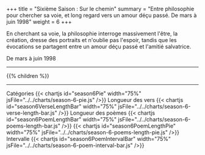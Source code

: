 +++
title = "Sixième Saison : Sur le chemin"
summary = "Entre philosophie pour chercher sa voie, et long regard vers un amour déçu passé. De mars à juin 1998"
weight = 6
+++

En cherchant sa voie, la philosophie interroge massivement l'être, la création, dresse des portraits et n'oublie pas l'espoir, tandis que les évocations se partagent entre un amour déçu passé et l'amitié salvatrice.

De mars à juin 1998

---
{{% children  %}}

---
Catégories
{{< chartjs id="season6Pie" width="75%" jsFile="../../charts/season-6-pie.js" />}}
Longueur des vers
{{< chartjs id="season6VerseLengthBar" width="75%" jsFile="../../charts/season-6-verse-length-bar.js" />}}
Longueur des poèmes
{{< chartjs id="season6PoemLengthBar" width="75%" jsFile="../../charts/season-6-poems-length-bar.js" />}}
{{< chartjs id="season6PoemLengthPie" width="75%" jsFile="../../charts/season-6-poems-length-pie.js" />}}
Intervalle
{{< chartjs id="season6PoemIntervalBar" width="75%" jsFile="../../charts/season-6-poem-interval-bar.js" />}}
